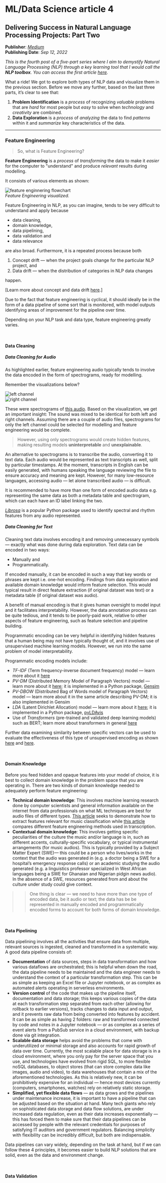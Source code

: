 # ML/Data Science article 4

## Delivering Success in Natural Language Processing Projects: Part Two

**Publisher**: [*Medium*](https://medium.com/@ceethinwa/delivering-success-in-natural-language-processing-projects-part-four-405e8d5a407a) <br>
**Publishing Date**: *Sep 12, 2022*

*This is the fourth post of a five-part series where I aim to demystify Natural Language Processing (NLP) through a key learning tool that I would call the **NLP toolbox**. You can access the first article [here](https://medium.com/@ceethinwa/delivering-success-in-natural-language-processing-projects-part-one-40c4775cf6a9).*

What a ride! We got to explore both types of NLP data and visualize them in the previous section. Before we move any further, based on the last three parts, it’s clear to see that:

1. **Problem Identification** is a *process* of recognizing *valuable* problems that are *hard* for most people but *easy* to solve when *technology* and *creativity* are combined.
2. **Data Exploration** is a *process* of *analyzing* the data to find *patterns* within it and *summarize* key characteristics of the data.

----

### Feature Engineering

> So, what is Feature Engineering?

**Feature Engineering** is a *process* of *transforming* the data to make it *easier* for the computer to "understand" and produce *relevant* results during modelling.

It consists of various elements as shown:

![feature enginnering flowchart](../images/feature-enginnering.svg) <br>
*Feature Engineering visualized.*

Feature Engineering in NLP, as you can imagine, tends to be very difficult to understand and apply because

* data cleaning,
* domain knowledge,
* data pipelining,
* data validation and
* data relevance

are also broad. Furthermore, it is a repeated process because both

1. Concept drift — when the project goals change for the particular NLP project, and
2. Data drift — when the distribution of categories in NLP data changes

happen.

[Learn more about concept and data drift [here](https://medium.com/mlearning-ai/concept-drift-data-drift-and-machine-learning-monitoring-how-to-keep-your-model-accurate-66f3c91c7888).]

Due to the fact that feature engineering is cyclical, it should ideally be in the form of a data pipeline of some sort that is monitored, with model outputs identifying areas of improvement for the pipeline over time.

Depending on your NLP task and data type, feature engineering greatly varies.

<br>

#### **Data Cleaning**

##### **Data Cleaning for Audio**

As highlighted earlier, feature engineering audio typically tends to involve the data encoded in the form of spectrograms, ready for modelling.

Remember the visualizations below?

![left channel](../images/left.png) <br>
![right channel](../images/right.png)

These were spectrograms of [this audio](https://ceethinwa.github.io/resources/aud/Abstract.mp3). Based on the visualization, we get an important insight: The sound was mixed to be identical for both left and right channels. Assuming there are a couple of audio files, spectrograms for only the left channel could be selected for modelling and feature engineering would be complete.

> However, using only spectrograms would create hidden features, making resulting models **uninterpretable** and **unexplainable**.

An alternative to spectrograms is to transcribe the audio, converting it to text data. Each audio would be represented as text transcripts as well, split by particular timestamps. At the moment, transcripts in English can be easily generated, with humans speaking the language reviewing the file to ensure accuracy and meaning are kept. However, for many low-resource languages, accessing audio — let alone transcribed audio — is difficult.

It is recommended to have more than one form of encoded audio data e.g. representing the same data as both a metadata table and spectrogram, which can each have an ID label linking the two.

[*Librosa*](https://pypi.org/project/librosa/) is a popular Python package used to identify spectral and rhythm features from any audio represented.

##### **Data Cleaning for Text**

Cleaning text data involves encoding it and removing unnecessary symbols — exactly what was done during data exploration. Text data can be encoded in two ways:

* Manually and
* Programmatically.

If encoded manually, it can be encoded in such a way that key words or phrases are kept i.e. one-hot encoding. Findings from data exploration and available domain knowledge would inform feature selection. This would typical result in direct feature extraction (if original dataset was text) or a metadata table (if original dataset was audio).

A benefit of manual encoding is that it gives human oversight to model input and it facilitates interpretability. However, the data annotation process can be quite tedious, and it tends to be poorly-paid work, relative to other aspects of feature engineering, such as feature selection and pipeline building.

Programmatic encoding can be very helpful in identifying hidden features that a human being may not have typically thought of, and it involves use of unsupervised machine learning models. However, we run into the same problem of model interpretability.

Programmatic encoding models include:

* *TF-IDF* (Term frequency-inverse document frequency) model — learn more about it [here](https://www.geeksforgeeks.org/tf-idf-model-for-page-ranking/)
* *PV-DM* (Distributed Memory Model of Paragraph Vectors) model — learn more about it [here](https://cs.stanford.edu/~quocle/paragraph_vector.pdf); it is implemented in a Python package, [Gensim](https://pypi.org/project/gensim/)
* *PV-DBOW* (Distributed Bag of Words model of Paragraph Vectors) model — learn more about it in the same article describing PV-DM; it is also implemented in Gensim
* *LDA* (Latent Dirichlet Allocation) model — learn more about it [here](https://www.geeksforgeeks.org/latent-dirichlet-allocation/); it is implemented in a Python package, [pyLDAvis](https://pypi.org/project/pyLDAvis/)
* Use of *Transformers* (pre-trained and validated deep learning models) such as BERT; learn more about transformers in general [here](https://medium.com/inside-machine-learning/what-is-a-transformer-d07dd1fbec04)

Further data examining similarity between specific vectors can be used to evaluate the effectiveness of this type of unsupervised encoding as shown [here](https://medium.com/analytics-vidhya/best-nlp-algorithms-to-get-document-similarity-a5559244b23b) and [here](https://gab41.lab41.org/doc2vec-to-assess-semantic-similarity-in-source-code-667acb3e62d7).

<br>

#### **Domain Knowledge**

Before you feed hidden and opaque features into your model of choice, it is best to collect domain knowledge in the problem space that you are operating in. There are two kinds of domain knowledge needed to adequately perform feature engineering:

* **Technical domain knowledge**: This involves machine learning research done by computer scientists and general information available on the internet from data professionals on what ML techniques are best for audio files of different types. [This article](https://towardsdatascience.com/visualizing-audio-data-and-performing-feature-extraction-e1a489046000) seeks to demonstrate how to extract features relevant for music classification while [this article](https://www.microsoft.com/en-us/research/wp-content/uploads/2016/02/FeatureEngineeringInCD-DNN-ASRU2011-pub.pdf) compares different feature engineering methods used in transcription.
* **Contextual domain knowledge**: This involves getting specific peculiarities of the culture the music and/or language is in, such as different accents, culturally-specific vocabulary, or typical instrumental arrangements (for music audios). This is typically provided by a Subject Matter Expert (SWE)— this could be a person who lives/works in the context that the audio was generated in (e.g. a doctor being a SWE for a hospital’s emergency response calls) or an academic studying the audio generated (e.g. a linguistics professor specialized in West African languages being a SWE for Ghanaian and Nigerian pidgin news audio). In the absence of a SWE, resources generated from and about the culture under study could give context.

>> One thing is clear — we need to have more than one type of encoded data, be it audio or text; the data has be be represented in manually encoded and programmatically encoded forms to account for both forms of domain knowledge.

<br>

#### **Data Pipelining**

Data pipelining involves all the activities that ensure data from multiple, relevant sources is ingested, cleaned and transformed in a systematic way. A good data pipeline consists of:

* **Documentation** of data sources, steps in data transformation and how various dataflows are orchestrated; this is helpful when down the road, the data pipeline needs to be maintained and the data engineer needs to understand the context of a particular transformation step. This can be as simple as keeping an Excel file or Jupyter notebook, or as complex as automated alerts operating in serverless environments.
* **Version control** of the code that makes up the pipeline itself, documentation and data storage; this keeps various copies of the data at each transformation step separated from each other (allowing for rollback to earlier versions), tracks changes to data input and output, and it prevents raw data from being converted into features by accident. It can be as simple as having 2 folders: raw and transformed connected by code and notes in a Jupyter notebook — or as complex as a series of event alerts from a PubSub service in a cloud environment, with backup done via git integration.
* **Scalable data storage** helps avoid the problems that come with underutilized or minimal storage and also accounts for rapid growth of data over time. Currently, the most scalable place for data storage is in a cloud environment, where you only pay for the server space that you use, and technologies have evolved from rigid SQL, to more flexible noSQL databases, to object stores (that can store complex data like images, audio and video), to data warehouses that contain a mix of the aforementioned technologies. As this is relatively new, it can be prohibitively expensive for an individual — hence most devices currently (computers, smartphones, watches) rely on relatively static storage.
* **Simplified, yet flexible data flows** — as data grows and the pipelines under maintenance increase, it is important to have a pipeline that can be adjusted based on the situation at hand. Many tech giants who rely on sophisticated data storage and data flow solutions, are under increased data regulation, even as their data increases exponentially — this has forced them to make sure that their data pipelines can be accessed by people with the relevant credentials for purposes of satisfying IT auditors and government regulators. Balancing simplicity with flexibility can be incredibly difficult, but both are indispensable.

Data pipelines can vary widely, depending on the task at hand, but if we can follow these 4 principles, it becomes easier to build NLP solutions that are solid, even as the data and environment change.

<br>

#### **Data Validation**
